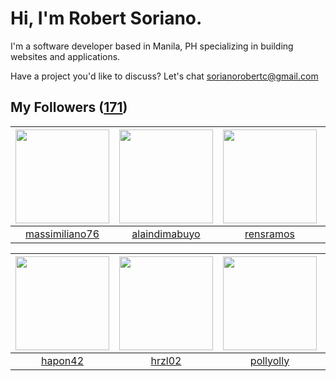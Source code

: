 # Hi, I'm Robert Soriano.
I'm a software developer based in Manila, PH specializing in building websites and applications.

Have a project you'd like to discuss?
Let's chat <a href="mailto:=sorianorobertc@gmail.com?Subject=Hello" target="_top">sorianorobertc@gmail.com</a>

## My Followers ([171](https://github.com/sorxrob?tab=followers))

| <img src="https://avatars0.githubusercontent.com/u/10572709?v=4" width="150" height="150" /> | <img src="https://avatars1.githubusercontent.com/u/15050664?v=4" width="150" height="150" /> | <img src="https://avatars3.githubusercontent.com/u/8536468?v=4" width="150" height="150" /> | <img src="https://avatars3.githubusercontent.com/u/47736398?v=4" width="150" height="150" /> |
| :------------------------------------------------------------------------------------------: | :------------------------------------------------------------------------------------------: | :-----------------------------------------------------------------------------------------: | :------------------------------------------------------------------------------------------: |
|                      [massimiliano76](https://github.com/massimiliano76)                     |                       [alaindimabuyo](https://github.com/alaindimabuyo)                      |                          [rensramos](https://github.com/rensramos)                          |                      [zenilvaghasiya](https://github.com/zenilvaghasiya)                     |

| <img src="https://avatars2.githubusercontent.com/u/29238832?v=4" width="150" height="150" /> | <img src="https://avatars2.githubusercontent.com/u/48612654?v=4" width="150" height="150" /> | <img src="https://avatars2.githubusercontent.com/u/16040674?v=4" width="150" height="150" /> | <img src="https://avatars0.githubusercontent.com/u/23412411?v=4" width="150" height="150" /> |
| :------------------------------------------------------------------------------------------: | :------------------------------------------------------------------------------------------: | :------------------------------------------------------------------------------------------: | :------------------------------------------------------------------------------------------: |
|                             [hapon42](https://github.com/hapon42)                            |                              [hrzl02](https://github.com/hrzl02)                             |                           [pollyolly](https://github.com/pollyolly)                          |                            [einnar82](https://github.com/einnar82)                           |